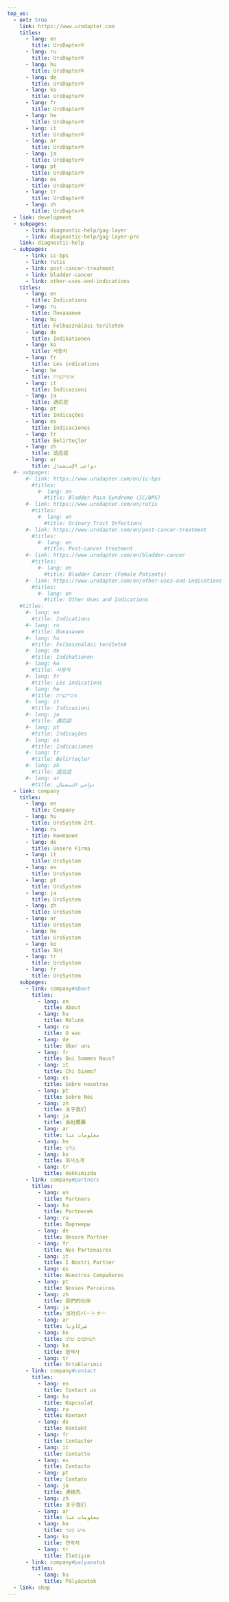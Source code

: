 ```yaml
---
top_us:
  - ext: true
    link: https://www.urodapter.com
    titles:
      - lang: en
        title: UroDapter®
      - lang: ru
        title: UroDapter®
      - lang: hu
        title: UroDapter®
      - lang: de
        title: UroDapter®
      - lang: ko
        title: UroDapter®
      - lang: fr
        title: UroDapter®
      - lang: he
        title: UroDapter®
      - lang: it
        title: UroDapter®
      - lang: ar
        title: UroDapter®
      - lang: ja
        title: UroDapter®
      - lang: pt
        title: UroDapter®
      - lang: es
        title: UroDapter®
      - lang: tr
        title: UroDapter®
      - lang: zh
        title: UroDapter®
  - link: development
  - subpages:
      - link: diagnostic-help/gag-layer
      - link: diagnostic-help/gag-layer-pro
    link: diagnostic-help
  - subpages:
      - link: ic-bps
      - link: rutis
      - link: post-cancer-treatment
      - link: bladder-cancer
      - link: other-uses-and-indications
    titles:
      - lang: en
        title: Indications
      - lang: ru
        title: Показания
      - lang: hu
        title: Felhasználási területek
      - lang: de
        title: Indikationen
      - lang: ko
        title: 사용처
      - lang: fr
        title: Les indications
      - lang: he
        title: אינדיקציות
      - lang: it
        title: Indicazioni
      - lang: ja
        title: 適応症
      - lang: pt
        title: Indicações
      - lang: es
        title: Indicaciones
      - lang: tr
        title: Belirteçler
      - lang: zh
        title: 适应症
      - lang: ar
        title: دواعي الإستعمال
  #- subpages:
      #- link: https://www.urodapter.com/en/ic-bps
        #titles:
          #- lang: en
            #title: Bladder Pain Syndrome (IC/BPS)
      #- link: https://www.urodapter.com/en/rutis
        #titles:
          #- lang: en
            #title: Urinary Tract Infections
      #- link: https://www.urodapter.com/en/post-cancer-treatment
        #titles:
          #- lang: en
            #title: Post-cancer treatment
      #- link: https://www.urodapter.com/en/bladder-cancer
        #titles:
          #- lang: en
            #title: Bladder Cancer (Female Patients)
      #- link: https://www.urodapter.com/en/other-uses-and-indications
        #titles:
          #- lang: en
            #title: Other Uses and Indications
    #titles:
      #- lang: en
        #title: Indications
      #- lang: ru
        #title: Показания
      #- lang: hu
        #title: Felhasználási területek
      #- lang: de
        #title: Indikationen
      #- lang: ko
        #title: 사용처
      #- lang: fr
        #title: Les indications
      #- lang: he
        #title: אינדיקציות
      #- lang: it
        #title: Indicazioni
      #- lang: ja
        #title: 適応症
      #- lang: pt
        #title: Indicações
      #- lang: es
        #title: Indicaciones
      #- lang: tr
        #title: Belirteçler
      #- lang: zh
        #title: 适应症
      #- lang: ar
        #title: دواعي الإستعمال
  - link: company
    titles:
      - lang: en
        title: Company
      - lang: hu
        title: UroSystem Zrt.
      - lang: ru
        title: Компания
      - lang: de
        title: Unsere Firma
      - lang: it
        title: UroSystem
      - lang: es
        title: UroSystem
      - lang: pt
        title: UroSystem
      - lang: ja
        title: UroSystem
      - lang: zh
        title: UroSystem
      - lang: ar
        title: UroSystem
      - lang: he
        title: UroSystem
      - lang: ko
        title: 회사
      - lang: tr
        title: UroSystem
      - lang: fr
        title: UroSystem
    subpages:
      - link: company#about
        titles:
          - lang: en
            title: About
          - lang: hu
            title: Rólunk
          - lang: ru
            title: О нас
          - lang: de
            title: Über uns
          - lang: fr
            title: Qui Sommes Nous?
          - lang: it
            title: Chi Siamo?
          - lang: es
            title: Sobre nosotros
          - lang: pt
            title: Sobre Nós
          - lang: zh
            title: 关于我们
          - lang: ja
            title: 会社概要
          - lang: ar
            title: معلومات عنا
          - lang: he
            title: עלינו
          - lang: ko
            title: 회사소개
          - lang: tr
            title: Hakkımızda
      - link: company#partners
        titles:
          - lang: en
            title: Partners
          - lang: hu
            title: Partnerek
          - lang: ru
            title: Партнеры
          - lang: de
            title: Unsere Partner
          - lang: fr
            title: Nos Partenaires
          - lang: it
            title: I Nostri Partner
          - lang: es
            title: Nuestros Compañeros
          - lang: pt
            title: Nossos Parceiros
          - lang: zh
            title: 我們的伙伴
          - lang: ja
            title: 当社のパートナー
          - lang: ar
            title: شركاؤنا
          - lang: he
            title: השותפים שלנו
          - lang: ko
            title: 협력사
          - lang: tr
            title: Ortaklarımız
      - link: company#contact
        titles:
          - lang: en
            title: Contact us
          - lang: hu
            title: Kapcsolat
          - lang: ru
            title: Контакт
          - lang: de
            title: Kontakt
          - lang: fr
            title: Contacter
          - lang: it
            title: Contatto
          - lang: es
            title: Contacto
          - lang: pt
            title: Contato
          - lang: ja
            title: 連絡先
          - lang: zh
            title: 关于我们
          - lang: ar
            title: معلومات عنا
          - lang: he
            title: איש קשר
          - lang: ko
            title: 연락처
          - lang: tr
            title: İletişim
      - link: company#palyazatok
        titles:
          - lang: hu
            title: Pályázatok
  - link: shop
---
```

